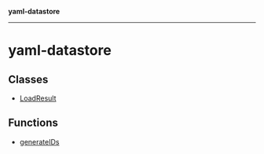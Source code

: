 **yaml-datastore**

***

# yaml-datastore

## Classes

- [LoadResult](classes/LoadResult.md)

## Functions

- [generateIDs](functions/generateIDs.md)
